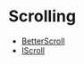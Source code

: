 # Scrolling

- [BetterScroll](https://better-scroll.github.io/docs/en-US/)
- [IScroll](https://github.com/cubiq/iscroll)
